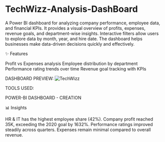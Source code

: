 # TechWizz-Analysis-DashBoard
A Power BI dashboard for analyzing company performance, employee data, and financial KPIs. It provides a visual overview of profits, expenses, revenue goals, and department-wise insights. Interactive filters allow users to explore data by month, year, and hire date. The dashboard helps businesses make data-driven decisions quickly and effectively.

✨ Features

Profit vs Expenses analysis
Employee distribution by department
Performance rating trends over time
Revenue goal tracking with KPIs

DASHBOARD PREVIEW:
![TechWizz](https://github.com/user-attachments/assets/ae1c7272-1771-4c4b-b74e-9f076437ede3)

TOOLS USED:

POWER-BI DASHBOARD - CREATION

📊 Insights

HR & IT has the highest employee share (42%).
Company profit reached 35K, exceeding the 2020 goal by 1632%.
Performance ratings improved steadily across quarters.
Expenses remain minimal compared to overall revenue.

